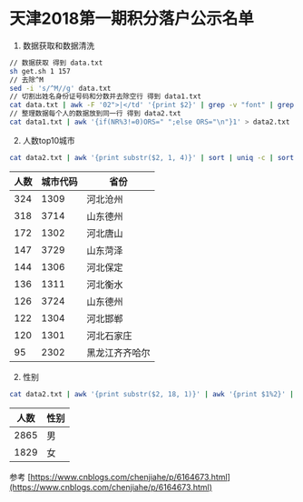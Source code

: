 # 天津2018第一期积分落户公示名单
1. 数据获取和数据清洗
```bash
// 数据获取 得到 data.txt
sh get.sh 1 157
// 去除^M
sed -i 's/^M//g' data.txt
// 切割出姓名身份证号码和分数并去除空行 得到 data1.txt
cat data.txt | awk -F '02">|</td' '{print $2}' | grep -v "font" | grep -v ^$  > data1.txt
// 整理数据每个人的数据放到同一行 得到 data2.txt
cat data1.txt | awk '{if(NR%3!=0)ORS=" ";else ORS="\n"}1' > data2.txt

```

2. 人数top10城市

```bash
cat data2.txt | awk '{print substr($2, 1, 4)}' | sort | uniq -c | sort -nr | head
```

人数 | 城市代码 | 省份
--- | --- | ---
324 | 1309 | 河北沧州
318 | 3714 | 山东德州
172 | 1302 | 河北唐山
147 | 3729 | 山东菏泽
144 | 1306 | 河北保定
136 | 1311 | 河北衡水
126 | 3724 | 山东德州
122 | 1304 | 河北邯郸
120 | 1301 | 河北石家庄
95  | 2302 | 黑龙江齐齐哈尔

2. 性别

```bash
cat data2.txt | awk '{print substr($2, 18, 1)}' | awk '{print $1%2}' | sort | uniq -c | sort -nr
```

人数 | 性别
--- | --- 
2865 | 男 
1829 | 女 



参考 [https://www.cnblogs.com/chenjiahe/p/6164673.html](https://www.cnblogs.com/chenjiahe/p/6164673.html)
